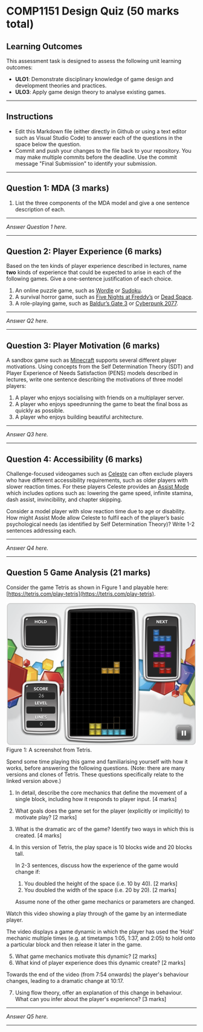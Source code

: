 # COMP1151 Design Quiz (50 marks total)

## Learning Outcomes

This assessment task is designed to assess the following unit learning outcomes:

*   **ULO1**: Demonstrate disciplinary knowledge of game design and development theories and practices.
*   **ULO3**: Apply game design theory to analyse existing games.

---

## Instructions

* Edit this Markdown file (either directly in Github or using a text editor such as Visual Studio Code) to answer each of the questions in the space below the question. 
* Commit and push your changes to the file back to your repository. You may make multiple commits before the deadline. Use the commit message "Final Submission" to identify your submission.

---

## Question 1: MDA (3 marks)

1.  List the three components of the MDA model and give a one sentence description of each.
---

*Answer Question 1 here.*

---

## Question 2: Player Experience (6 marks)

Based on the ten kinds of player experience described in lectures, name **two** kinds of experience that could be expected to arise in each of the following games. Give a one-sentence justification of each choice.

1.  An online puzzle game, such as [Wordle](https://www.nytimes.com/games/wordle/index.html) or [Sudoku](https://www.nytimes.com/puzzles/sudoku).
2.  A survival horror game, such as [Five Nights at Freddy’s](https://store.steampowered.com/app/319510/Five_Nights_at_Freddys/) or [Dead Space](https://store.steampowered.com/app/1693980/Dead_Space/).
3.  A role-playing game, such as [Baldur’s Gate 3](https://store.steampowered.com/app/1086940/Baldurs_Gate_3/) or [Cyberpunk 2077](https://store.steampowered.com/app/1091500/Cyberpunk_2077/).

---

*Answer Q2 here.*

---

## Question 3: Player Motivation (6 marks)

A sandbox game such as [Minecraft](https://www.minecraft.net/en-us) supports several different player motivations. Using concepts from the Self Determination Theory (SDT) and Player Experience of Needs Satisfaction (PENS) models described in lectures, write one sentence describing the motivations of three model players:

1.  A player who enjoys socialising with friends on a multiplayer server.
2.  A player who enjoys speedrunning the game to beat the final boss as quickly as possible.
3.  A player who enjoys building beautiful architecture.

---

*Answer Q3 here.*

---

## Question 4: Accessibility (6 marks)

Challenge-focused videogames such as [Celeste](https://store.steampowered.com/app/504230/Celeste/) can often exclude players who have different accessibility requirements, such as older players with slower reaction times. For these players Celeste provides an [Assist Mode](https://celeste.ink/wiki/Assist_Mode) which includes options such as: lowering the game speed, infinite stamina, dash assist, invincibility, and chapter skipping.

Consider a model player with slow reaction time due to age or disability. How might Assist Mode allow Celeste to fulfil each of the player’s basic psychological needs (as identified by Self Determination Theory)? Write 1-2 sentences addressing each.

---

*Answer Q4 here.*

---

## Question 5 Game Analysis (21 marks)

Consider the game Tetris as shown in Figure 1 and playable here: [https://tetris.com/play-tetris](https://tetris.com/play-tetris).

![A screenshot from Tetris](Images/Tetris.png)
Figure 1: A screenshot from Tetris.

Spend some time playing this game and familiarising yourself with how it works, before answering the following questions. (Note: there are many versions and clones of Tetris. These questions specifically relate to the linked version above.)

1.  In detail, describe the core mechanics that define the movement of a single block, including how it responds to player input. \[4 marks\]
2.  What goals does the game set for the player (explicitly or implicitly) to motivate play? \[2 marks\]
3.  What is the dramatic arc of the game? Identify two ways in which this is created. \[4 marks\]
4.  In this version of Tetris, the play space is 10 blocks wide and 20 blocks tall.
    
    In 2-3 sentences, discuss how the experience of the game would change if:
    1.  You doubled the height of the space (i.e. 10 by 40). \[2 marks\]
    2.  You doubled the width of the space (i.e. 20 by 20). \[2 marks\]
    
    Assume none of the other game mechanics or parameters are changed.

  Watch this video showing a play through of the game by an intermediate player.
  
  The video displays a game dynamic in which the player has used the ‘Hold’ mechanic multiple times (e.g. at timetamps 1:05, 1:37, and 2:05) to hold onto a particular block and then release it later in the game. 

5.  What game mechanics motivate this dynamic? \[2 marks\]
6.  What kind of player experience does this dynamic create? \[2 marks\]

   Towards the end of the video (from 7:54 onwards) the player's behaviour changes, leading to a dramatic change at 10:17.

7. Using flow theory, offer an explanation of this change in behaviour. What can you infer about the player's experience? \[3 marks\]

---

*Answer Q5 here.*

---

